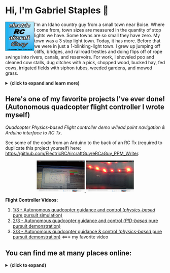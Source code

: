
# Hi, I'm Gabriel Staples 👋

<img align="left" width="18%" src="eRCaGuy_logo.png">

I'm an Idaho country guy from a small town near Boise. Where I come from, town sizes are measured in the quantity of stop lights we have. Some towns are so small they have zero. My town was a 3 stop light town. Today, it has more. Before that we were in just a 1-blinking-light town. I grew up jumping off cliffs, bridges, and railroad trestles and doing flips off of rope swings into rivers, canals, and reservoirs. For work, I shoveled poo and cleaned cow stalls, dug ditches with a pick, chopped wood, bucked hay, fed cows, irrigated fields with siphon tubes, weeded gardens, and mowed grass.

<details>
<summary><b>(click to expand and learn more)</b></summary>

Now, I live in the San Francisco Bay area and work in San Francisco. I'm trying to balance my life somehow as a husband, father, active Christian, and multi-faceted engineer. When I'm not busy trying to figure out how to better learn my job as a [senior embedded software engineer][linkedin], I'm trying to spend time with my two kids and wife, figure out how to make a Jekyll-based [website so I can write about my thoughts](https://gabrielstaples.com), and spend some time [flying my radio-controlled airplanes][3dhawk] or building or creating something.

I also programmed this gadget and [sell it on Amazon](https://www.amazon.com/Computa-Pranksta-Keyboard-Device-50-Settings/dp/B06ZYZ2GTB/ref=as_li_ss_tl?ie=UTF8&linkCode=ll1&tag=wwwel-20&linkId=d0d2f1c2c4c1ad77d6de98d905f00ce7&language=en_US), and trying to do the business side of things and [handle customer support](https://github.com/ElectricRCAircraftGuy/eRCaGuy_ComputaPranksta_Support) takes a lot of my spare time.

I am big into RC aircraft and embedded programming. Very fun stuff. I _love_ airplanes and all things that fly! I _love_ building control systems to make autonomous vehicles autonomous. I'm an aeronautical engineer by trade, but I also do a lot with electronics, electrical engineering, and computer science/programming (including a lot with C/C++ in Arduino and some lower-level AVR code). That's how I got my job I have today. Here's my website, with some articles on the aforementioned topics, showing a tiny subset of my work: http://www.ElectricRCAircraftGuy.com. More recently, I created https://gabrielstaples.com to have an avenue to write about anything.

I strive to be a [polyglot](https://www.wordreference.com/definition/polyglot). I have studied both _foreign languages_ and _programming languages_ many thousands of hours.

> I speak English. (Hablo inglés.) (Je parle anglais.) (أنا أتكام الإنجليزية.)  
> Hablo español. (I speak Spanish.) (Je parle espagnol.) (أنا أتكلم الاِسبانية.)  
> Je parle un peu de français. (I speak some French.) (Hablo algo de francés.) (أنا أتكلم بعض الفرنسية.)  
> Eu falo muito pouco de português. (I speak very little Portuguese.)  
> انا اتكلم العربية قليلاً جداً. (I speak Arabic very little.) (Hablo muy poco de árabe.) (Je parle un petit peu l'arabe.)  

I love learning about foreign people, eating foreign foods, and speaking foreign languages. I have put many thousands of hours into foreign language study--just as I have done for aeronautical engineering, electrical engineering, programming, electronics, and controls. I speak Spanish really well and have even helped translate official medical training documents. French is my next best, and is my current area of study. Next comes Portuguese, which I have the least formal training in, but speak next best because it's like a blend of Spanish and French. Lastly, comes Arabic. Although I technically have a minor in it, I'm not conversational in the slightest. Nevertheless, I can read and write it, and I know the alphabet. I have put a great deal of effort into proper pronunciation so I can read and write and make all the sounds. 

</details>

## Here's one of my favorite projects I've ever done! (Autonomous quadcopter flight controller I wrote myself)

_Quadcopter Physics-based Flight controller demo w/lead point navigation & Arduino interface to RC Tx_. 

See some of the code from an Arduino to the back of an RC Tx (required to duplicate this project yourself) here: https://github.com/ElectricRCAircraftGuy/eRCaGuy_PPM_Writer.

<p align="center" width="100%">
    <a href="https://youtu.be/H5kXzpPFdII?t=77">
        <img width="30%" src="quadcopter3-1.jpg"> 
    </a>
    <a href="https://youtu.be/H5kXzpPFdII?t=224">
        <img width="30%" src="quadcopter3-2.jpg"> 
    </a>
</p>

**Flight Controller Videos:**

1. [1/3 - Autonomous quadcopter guidance and control (*physics-based* pure pursuit simulation)][quadcopter1]
1. [2/3 - Autonomous quadcopter guidance and control (*PID-based* pure pursuit demonstration)][quadcopter2]
1. [3/3 - Autonomous quadcopter guidance & control (*physics-based* pure pursuit demonstration)][quadcopter3] <=== my favorite video

## You can find me at many places online:

<details>
<summary><b>(click to expand)</b></summary>

1. **My Websites** (listed newest first): 
    1. [**GabrielStaples.com**](https://GabrielStaples.com) - my newest and current, anything-I-want Jekyll-based website. Topics I write about here include engineering and programming of course, but I want this to literally be a place I can write about _anything_, so it will also cover some of my thoughts and knowledge on finances and life skills, such as general computer skills, refinancing a house, calculating loan costs, and fixing my bike or phone. It is also where I can write about politics and religion. This is a website that is truly my own. Being a Jekyll site, this also allows me to write in markdown (same as this readme itself), which makes writing less burdensome. 
    1. [**ElectricRCAircraftGuy.com**](http://www.ElectricRCAircraftGuy.com) - my slightly-older, general-purpose engineering and programming website. <details> <summary>Examples of some of my more-popular articles (click to expand):</summary>
        1. [Restoring/Recharging Over-discharged LiPo (Lithium Polymer) Batteries!](https://www.electricrcaircraftguy.com/2014/10/restoring-over-discharged-LiPos.html)
        1. [Parallel Charging Your LiPo Batteries](https://www.electricrcaircraftguy.com/2013/01/parallel-charging-your-lipo-batteries_22.html)
        1. [The Power of Arduino](https://www.electricrcaircraftguy.com/2014/01/the-power-of-arduino.html)
        1. [Propeller Static & Dynamic Thrust Calculation - Part 1 of 2](https://www.electricrcaircraftguy.com/2013/09/propeller-static-dynamic-thrust-equation.html)
        1. [Arduino Power, Current, and Voltage Limitations](https://www.electricrcaircraftguy.com/2014/02/arduino-power-current-and-voltage.html)
        1. [Using the Arduino Uno’s built-in 10-bit to 16+-bit ADC (Analog to Digital Converter)](https://www.electricrcaircraftguy.com/2014/05/using-arduino-unos-built-in-16-bit-adc.html)
        1. [Arduino micros() function with 0.5us precision - using my Timer2_Counter Library](https://www.electricrcaircraftguy.com/2014/02/Timer2Counter-more-precise-Arduino-micros-function.html)
    1. [**OldSite.ElectricRCAircraftGuy.com**](http://oldsite.electricrcaircraftguy.com/) - my oldest website, with various useful articles which are still found here and only here. See the navigation links in the top-left corner for more articles. Examples:
        - [Page 6: Helicopter Control Explanation (Gyroscopic Precession)](http://oldsite.electricrcaircraftguy.com/page-6-helicopter-control-explanation-gyroscopic-precession)
1. **Forums & Community Sites (these are just a few)**:
    1. [**Wikipedia.org--@ERCaGuy**](https://en.wikipedia.org/wiki/User:ERCaGuy) - see [my contributions to Wikipedia here](https://en.wikipedia.org/w/index.php?title=Special:Contributions/ERCaGuy&offset=&limit=500&target=ERCaGuy).
    1. [**cppreference.com--@ERCaGuy**](https://en.cppreference.com/w/User:ERCaGuy) - see [my contributions to the cppreference.com C and C++ reference documentation here](https://en.cppreference.com/w/Special:Contributions/ERCaGuy).
    1. [**Gumroad.com--@gabrielstaples**](https://gumroad.com/gabrielstaples) - download some things I've made here. Note: Gumroad is intended to be a place you can BUY (pay $$ for) things. So, I have some downloads for sale here, though most are _no cost_ ($0.00) but allow an _optional_ payment or "donation" to support my work if you so choose. 
    1. [**Instructables.com--@ElectricRCAircraftGuy**](https://www.instructables.com/member/ElectricRCAircraftGuy/instructables/) - see my Instructables articles here.
    1. [**FliteTest.com--@panther3001**](https://www.flitetest.com/authors/panther3001) - see my FliteTest articles here.
    1. [**RCGroups.com--@panther3001**](https://www.rcgroups.com/forums/member.php?u=337946)
    1. [**Forum.arduino.cc--@panther3001**](https://forum.arduino.cc/index.php?action=profile;u=176611)
1. [**LinkedIn**][linkedin]
    - Please don't try to add me as a connection unless I can vouch for your skills.
1. [**All of my "Stack Exchange" Sites**](https://stackexchange.com/users/3032157/gabriel-staples?tab=accounts) <details> <summary>(click to expand)</summary>
    1. Stack Overflow
    1. Ask Ubuntu
    1. Arduino
    1. Super User
    1. Electrical Engineering
    1. Unit & Linux
    1. etc.
1. [**GitHub**](https://github.com/ElectricRCAircraftGuy)
1. [**YouTube--@eRCaGuy** (ElectricRCAircraftGuy) Channel](https://www.youtube.com/ElectricRCAircraftGuy). Examples:
    - [Hovering HobbyKing/Nitroplanes 3D Hawk for 4.5 min. Straight, at night!][3dhawk]
1. [**Instagram--@ercaguy**](https://www.instagram.com/ercaguy/)
1. **Twitter**: 
    1. [**Twitter (Hobby)--@eRCaGuy**](https://twitter.com/eRCaGuy)
    1. [**Twitter (Personal)--@GabrielStaples3**](https://twitter.com/GabrielStaples3)

</details>


  [quadcopter1]: https://www.youtube.com/watch?v=LjuPA43HceQ
  [quadcopter2]: https://www.youtube.com/watch?v=wY3oh2GIfCI
  [quadcopter3]: https://www.youtube.com/watch?v=H5kXzpPFdII&t=35s
  [linkedin]: https://www.linkedin.com/in/gabriel-staples/
  [3dhawk]: https://www.youtube.com/watch?v=nyqrlkpBXmY&t=3s


<!--
**ElectricRCAircraftGuy/ElectricRCAircraftGuy** is a ✨ _special_ ✨ repository because its `README.md` (this file) appears on your GitHub profile.

Here are some ideas to get you started:

- 🔭 I’m currently working on ...
- 🌱 I’m currently learning ...
- 👯 I’m looking to collaborate on ...
- 🤔 I’m looking for help with ...
- 💬 Ask me about ...
- 📫 How to reach me: ...
- 😄 Pronouns: ...
- ⚡ Fun fact: ...
-->
